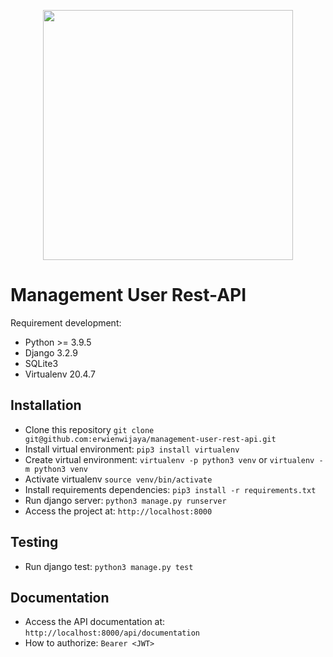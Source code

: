 <p align="center"><a href="https://www.djangoproject.com/" target="_blank"><img src="https://static.djangoproject.com/img/logos/django-logo-positive.svg" width="400"></a></p>


# Management User Rest-API

Requirement development:

- Python >= 3.9.5
- Django 3.2.9
- SQLite3
- Virtualenv 20.4.7

## Installation

- Clone this repository `git clone git@github.com:erwienwijaya/management-user-rest-api.git`
- Install virtual environment: `pip3 install virtualenv`
- Create virtual environment: `virtualenv -p python3 venv` or `virtualenv -m python3 venv` 
- Activate virtualenv `source venv/bin/activate`
- Install requirements dependencies: `pip3 install -r requirements.txt`
- Run django server: `python3 manage.py runserver`
- Access the project at: `http://localhost:8000`

## Testing
- Run django test: `python3 manage.py test`

## Documentation
- Access the API documentation at: `http://localhost:8000/api/documentation`
- How to authorize: `Bearer <JWT>`